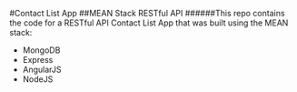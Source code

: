 #Contact List App
##MEAN Stack RESTful API
######This repo contains the code for a RESTful API Contact List App that was built using the MEAN stack:
  - MongoDB <br />
  - Express <br />
  - AngularJS <br />
  - NodeJS <br />
 
